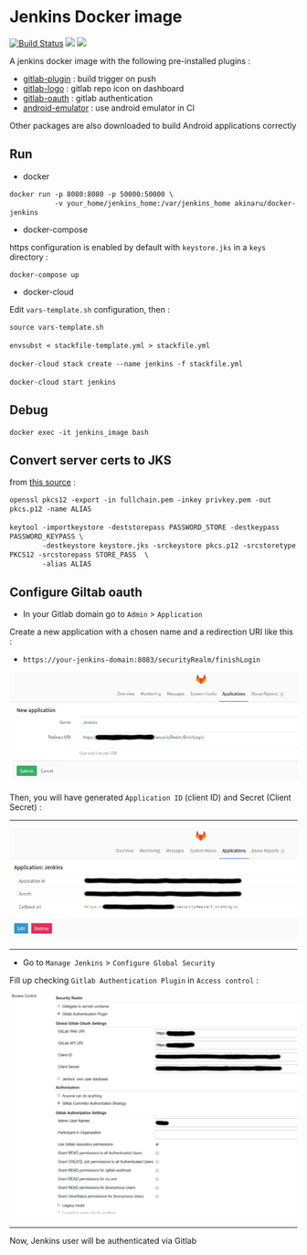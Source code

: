 # Jenkins Docker image

[![Build Status](https://travis-ci.org/akinaru/docker-jenkins.svg?branch=master)](https://travis-ci.org/akinaru/docker-jenkins)
[![](https://images.microbadger.com/badges/version/akinaru/docker-jenkins.svg)](https://microbadger.com/images/akinaru/docker-jenkins)
[![](https://images.microbadger.com/badges/image/akinaru/docker-jenkins.svg)](https://microbadger.com/images/akinaru/docker-jenkins)

A jenkins docker image with the following pre-installed plugins :
* <a href="https://wiki.jenkins-ci.org/display/JENKINS/GitLab+Plugin">gitlab-plugin</a> : build trigger on push
* <a href="https://wiki.jenkins-ci.org/display/JENKINS/GitLab+Logo+Plugin">gitlab-logo</a> : gitlab repo icon on dashboard 
* <a href="https://wiki.jenkins-ci.org/display/JENKINS/GitLab+OAuth+Plugin">gitlab-oauth</a> : gitlab authentication
* <a href="https://wiki.jenkins-ci.org/display/JENKINS/Android+Emulator+Plugin">android-emulator</a> : use android emulator in CI

Other packages are also downloaded to build Android applications correctly

## Run

* docker

```
docker run -p 8080:8080 -p 50000:50000 \
           -v your_home/jenkins_home:/var/jenkins_home akinaru/docker-jenkins
```

* docker-compose

https configuration is enabled by default with `keystore.jks` in a `keys` directory :

```
docker-compose up
```

* docker-cloud

Edit `vars-template.sh` configuration, then :
```
source vars-template.sh

envsubst < stackfile-template.yml > stackfile.yml

docker-cloud stack create --name jenkins -f stackfile.yml

docker-cloud start jenkins
```

## Debug

```
docker exec -it jenkins_image bash
```

## Convert server certs to JKS

from <a href="https://maximilian-boehm.com/hp2121/Create-a-Java-Keystore-JKS-from-Let-s-Encrypt-Certificates.htm">this source</a> : 
```
openssl pkcs12 -export -in fullchain.pem -inkey privkey.pem -out pkcs.p12 -name ALIAS

keytool -importkeystore -deststorepass PASSWORD_STORE -destkeypass PASSWORD_KEYPASS \
        -destkeystore keystore.jks -srckeystore pkcs.p12 -srcstoretype PKCS12 -srcstorepass STORE_PASS  \
        -alias ALIAS
```

## Configure Giltab oauth

* In your Gitlab domain go to `Admin` > `Application`

Create a new application with a chosen name and a redirection URI like this : 

* `https://your-jenkins-domain:8083/securityRealm/finishLogin`

![](./img/gitlab_app.png)

Then, you will have generated `Application ID` (client ID) and Secret (Client Secret) : 

<hr/>

![](./img/gitlab_token.png)

<hr/>

* Go to `Manage Jenkins` > `Configure Global Security`

Fill up checking `Gitlab Authentication Plugin` in `Access control` :

![](./img/oauth.png)

<hr/>

Now, Jenkins user will be authenticated via Gitlab